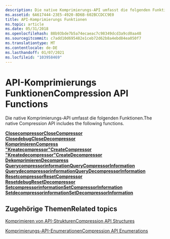 ```yaml
---
description: Die native Komprimierungs-API umfasst die folgenden Funktionen.
ms.assetid: 6A617444-23E5-4920-8D6B-602BCCDCC9E0
title: API-Komprimierungs Funktionen
ms.topic: article
ms.date: 05/31/2018
ms.openlocfilehash: 88b93bde7b5a74ecaeac7c98349dcd3a9cd0aa48
ms.sourcegitcommit: c7add10d695482e1ceb72d62b8a4ebd84ea050f7
ms.translationtype: MT
ms.contentlocale: de-DE
ms.lasthandoff: 01/07/2021
ms.locfileid: "103958469"
---
```

# <a name="compression-api-functions"></a><span data-ttu-id="84d42-103">API-Komprimierungs Funktionen</span><span class="sxs-lookup"><span data-stu-id="84d42-103">Compression API Functions</span></span>

<span data-ttu-id="84d42-104">Die native Komprimierungs-API umfasst die folgenden Funktionen.</span><span class="sxs-lookup"><span data-stu-id="84d42-104">The native Compression API includes the following functions.</span></span>

<dl>

[<span data-ttu-id="84d42-105">**Closecompressor**</span><span class="sxs-lookup"><span data-stu-id="84d42-105">**CloseCompressor**</span></span>](/windows/desktop/api/compressapi/nf-compressapi-closecompressor)  
[<span data-ttu-id="84d42-106">**Closedebug**</span><span class="sxs-lookup"><span data-stu-id="84d42-106">**CloseDecompressor**</span></span>](/windows/desktop/api/compressapi/nf-compressapi-closedecompressor)  
[<span data-ttu-id="84d42-107">**Komprimieren**</span><span class="sxs-lookup"><span data-stu-id="84d42-107">**Compress**</span></span>](/windows/desktop/api/compressapi/nf-compressapi-compress)  
[<span data-ttu-id="84d42-108">**"Kreatecompressor"**</span><span class="sxs-lookup"><span data-stu-id="84d42-108">**CreateCompressor**</span></span>](/windows/desktop/api/compressapi/nf-compressapi-createcompressor)  
[<span data-ttu-id="84d42-109">**"Kreatedecompressor"**</span><span class="sxs-lookup"><span data-stu-id="84d42-109">**CreateDecompressor**</span></span>](/windows/desktop/api/compressapi/nf-compressapi-createdecompressor)  
[<span data-ttu-id="84d42-110">**Dekomprimieren**</span><span class="sxs-lookup"><span data-stu-id="84d42-110">**Decompress**</span></span>](/windows/desktop/api/compressapi/nf-compressapi-decompress)  
[<span data-ttu-id="84d42-111">**Querycompressorinformation**</span><span class="sxs-lookup"><span data-stu-id="84d42-111">**QueryCompressorInformation**</span></span>](/windows/desktop/api/compressapi/nf-compressapi-querycompressorinformation)  
[<span data-ttu-id="84d42-112">**Querydecompressorinformation**</span><span class="sxs-lookup"><span data-stu-id="84d42-112">**QueryDecompressorInformation**</span></span>](/windows/desktop/api/compressapi/nf-compressapi-querydecompressorinformation)  
[<span data-ttu-id="84d42-113">**Resetcompressor**</span><span class="sxs-lookup"><span data-stu-id="84d42-113">**ResetCompressor**</span></span>](/windows/desktop/api/compressapi/nf-compressapi-resetdecompressor)  
[<span data-ttu-id="84d42-114">**Resetdebug**</span><span class="sxs-lookup"><span data-stu-id="84d42-114">**ResetDecompressor**</span></span>](/windows/desktop/api/compressapi/nf-compressapi-resetdecompressor)  
[<span data-ttu-id="84d42-115">**Setcompressorinformation**</span><span class="sxs-lookup"><span data-stu-id="84d42-115">**SetCompressorInformation**</span></span>](/windows/desktop/api/compressapi/nf-compressapi-setcompressorinformation)  
[<span data-ttu-id="84d42-116">**Setdecompressorinformation**</span><span class="sxs-lookup"><span data-stu-id="84d42-116">**SetDecompressorInformation**</span></span>](/windows/desktop/api/compressapi/nf-compressapi-setdecompressorinformation)  
</dl>

## <a name="related-topics"></a><span data-ttu-id="84d42-117">Zugehörige Themen</span><span class="sxs-lookup"><span data-stu-id="84d42-117">Related topics</span></span>

<dl> <dt>

[<span data-ttu-id="84d42-118">Komprimieren von API-Strukturen</span><span class="sxs-lookup"><span data-stu-id="84d42-118">Compression API Structures</span></span>](compression-api-structures.md)
</dt> <dt>

[<span data-ttu-id="84d42-119">Komprimierungs-API-Enumerationen</span><span class="sxs-lookup"><span data-stu-id="84d42-119">Compression API Enumerations</span></span>](compression-api-enumerations.md)
</dt> </dl>

 

 



